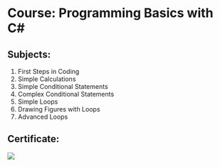 # Course: Programming Basics with C#

## Subjects:
01. First Steps in Coding
02. Simple Calculations
03. Simple Conditional Statements
04. Complex Conditional Statements
05. Simple Loops
06. Drawing Figures with Loops
07. Advanced Loops

## Certificate:
<img src="programming-basics/certificate.jpg" >
